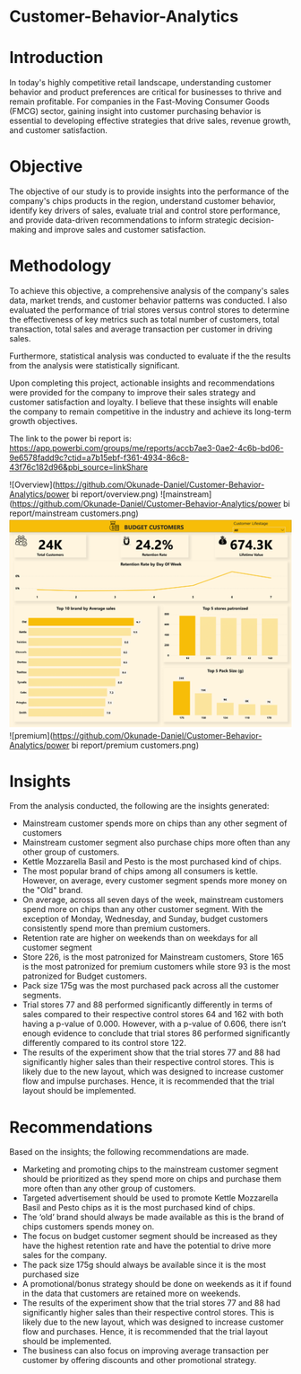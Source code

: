 # Customer-Behavior-Analytics

# Introduction
In today's highly competitive retail landscape, understanding customer behavior and product preferences are critical for businesses to thrive and remain profitable. For companies in the Fast-Moving Consumer Goods (FMCG) sector, gaining insight into customer purchasing behavior is essential to developing effective strategies that drive sales, revenue growth, and customer satisfaction.

# Objective
The objective of our study is to provide insights into the performance of the company's chips products in the region, understand customer behavior, identify key drivers of sales, evaluate trial and control store performance, and provide data-driven recommendations to inform strategic decision-making and improve sales and customer satisfaction.

# Methodology
To achieve this objective, a comprehensive analysis of the company's sales data, market trends, and customer behavior patterns was conducted. I also evaluated the performance of trial stores versus control stores to determine the effectiveness of key metrics such as total number of customers, total transaction, total sales and average transaction per customer in driving sales.

Furthermore, statistical analysis was conducted to evaluate if the the results from the analysis were statistically significant.

Upon completing this project, actionable insights and recommendations were provided for the company to improve their sales strategy and customer satisfaction and loyalty. I believe that these insights will enable the company to remain competitive in the industry and achieve its long-term growth objectives.

The link to the power bi report is: https://app.powerbi.com/groups/me/reports/accb7ae3-0ae2-4c6b-bd06-9e6578fadd9c?ctid=a7b15ebf-f361-4934-86c8-43f76c182d96&pbi_source=linkShare

![Overview](https://github.com/Okunade-Daniel/Customer-Behavior-Analytics/power bi report/overview.png)
![mainstream](https://github.com/Okunade-Daniel/Customer-Behavior-Analytics/power bi report/mainstream customers.png)
![budget](https://github.com/Okunade-Daniel/Customer-Behavior-Analytics/blob/main/power%20bi%20report/budget%20customers.png)
![premium](https://github.com/Okunade-Daniel/Customer-Behavior-Analytics/power bi report/premium customers.png)

# Insights
From the analysis conducted, the following are the insights generated:
-	Mainstream customer spends more on chips than any other segment of customers
-	Mainstream customer segment also purchase chips more often than any other group of customers.
-	Kettle Mozzarella Basil and Pesto is the most purchased kind of chips.
-	The most popular brand of chips among all consumers is kettle. However, on average, every customer segment spends more money on the "Old" brand.
-	On average, across all seven days of the week, mainstream customers spend more on chips than any other customer segment. With the exception of Monday, Wednesday, and Sunday, budget customers consistently spend more than premium customers.
-	Retention rate are higher on weekends than on weekdays for all customer segment
-	Store 226, is the most patronized for Mainstream customers, Store 165 is the most patronized for premium customers while store 93 is the most patronized for Budget customers.
-	Pack size 175g was the most purchased pack across all the customer segments.
-	Trial stores 77 and 88 performed significantly differently in terms of sales compared to their respective control stores 64 and 162 with both having a p-value of 0.000. However, with a p-value of 0.606, there isn’t enough evidence to conclude that trial stores 86 performed significantly differently compared to its control store 122.
-	The results of the experiment show that the trial stores 77 and 88 had significantly higher sales than their respective control stores. This is likely due to the new layout, which was designed to increase customer flow and impulse purchases. Hence, it is recommended that the trial layout should be implemented. 

# Recommendations
Based on the insights; the following recommendations are made.
-	Marketing and promoting chips to the mainstream customer segment should be prioritized as they spend more on chips and purchase them more often than any other group of customers.
-	Targeted advertisement should be used to promote Kettle Mozzarella Basil and Pesto chips as it is the most purchased kind of chips.
-	The ‘old’ brand should always be made available as this is the brand of chips customers spends money on.
-	The focus on budget customer segment should be increased as they have the highest retention rate and have the potential to drive more sales for the company.
-	The pack size 175g should always be available since it is the most purchased size
-	A promotional/bonus strategy should be done on weekends as it if found in the data that customers are retained more on weekends.
-	The results of the experiment show that the trial stores 77 and 88 had significantly higher sales than their respective control stores. This is likely due to the new layout, which was designed to increase customer flow and purchases. Hence, it is recommended that the trial layout should be implemented.
-	The business can also focus on improving average transaction per customer by offering discounts and other promotional strategy.

